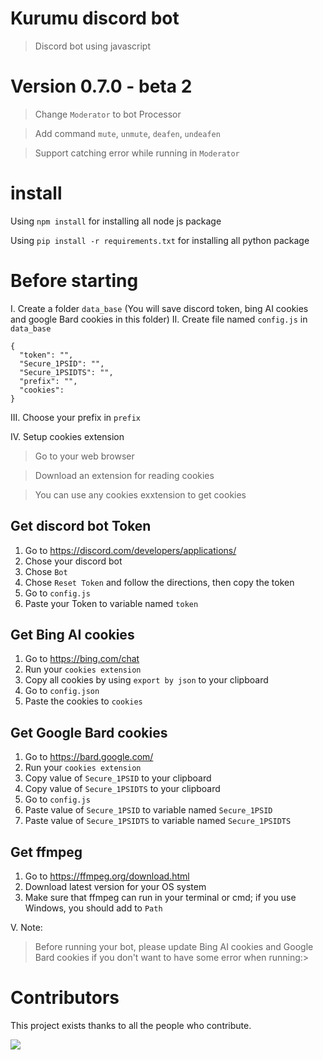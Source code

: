 # Kurumu discord bot

> Discord bot using javascript

# Version 0.7.0 - beta 2

> Change `Moderator` to bot Processor

> Add command `mute`, `unmute`, `deafen`, `undeafen`

> Support catching error while running in `Moderator`

# install

Using `npm install` for installing all node js package

Using `pip install -r requirements.txt` for installing all python package

# Before starting

I. Create a folder `data_base` (You will save discord token, bing AI cookies and google Bard cookies in this folder)
II. Create file named `config.js` in `data_base`

```
{
  "token": "",
  "Secure_1PSID": "",
  "Secure_1PSIDTS": "",
  "prefix": "",
  "cookies":
}

```

III. Choose your prefix in `prefix`

IV. Setup cookies extension

> Go to your web browser

> Download an extension for reading cookies

> You can use any cookies exxtension to get cookies

## Get discord bot Token

1. Go to https://discord.com/developers/applications/
2. Chose your discord bot
3. Chose `Bot`
4. Chose `Reset Token` and follow the directions, then copy the token
5. Go to `config.js`
6. Paste your Token to variable named `token`

## Get Bing AI cookies

1. Go to https://bing.com/chat
2. Run your `cookies extension`
3. Copy all cookies by using `export by json` to your clipboard
4. Go to `config.json`
5. Paste the cookies to `cookies`

## Get Google Bard cookies

1. Go to https://bard.google.com/
2. Run your `cookies extension`
3. Copy value of `Secure_1PSID` to your clipboard
4. Copy value of `Secure_1PSIDTS` to your clipboard
5. Go to `config.js`
6. Paste value of `Secure_1PSID` to variable named `Secure_1PSID`
7. Paste value of `Secure_1PSIDTS` to variable named `Secure_1PSIDTS`

## Get ffmpeg

1. Go to https://ffmpeg.org/download.html
2. Download latest version for your OS system
3. Make sure that ffmpeg can run in your terminal or cmd; if you use Windows, you should add to `Path`

V. Note:

> Before running your bot, please update Bing AI cookies and Google Bard cookies if you don't want to have some error when running:>

# Contributors

</summary>

This project exists thanks to all the people who contribute.

<a href="https://github.com/kuumoneko/kurumu-bot/graphs/contributors">
  <img src="https://contrib.rocks/image?repo=kuumoneko/kurumu-bot" />
</a>

</details>
